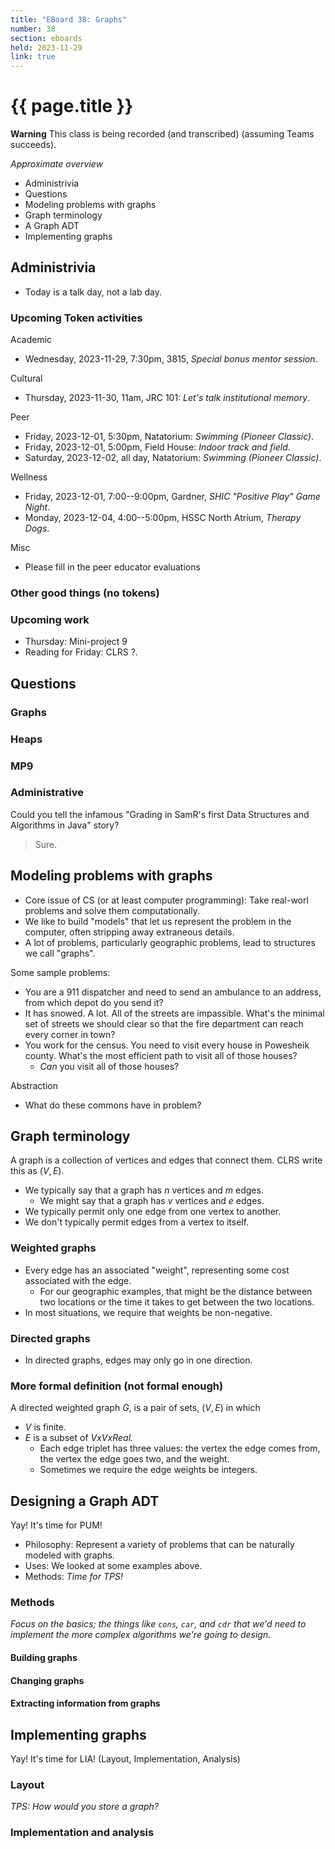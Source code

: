 ```yaml
---
title: "EBoard 38: Graphs"
number: 38
section: eboards
held: 2023-11-29
link: true
---
```

# {{ page.title }}

**Warning** This class is being recorded (and transcribed) (assuming Teams succeeds).

_Approximate overview_

* Administrivia
* Questions
* Modeling problems with graphs
* Graph terminology
* A Graph ADT
* Implementing graphs

Administrivia
-------------

* Today is a talk day, not a lab day.

### Upcoming Token activities

Academic

* Wednesday, 2023-11-29, 7:30pm, 3815, _Special bonus mentor session_.

Cultural

* Thursday, 2023-11-30, 11am, JRC 101: _Let's talk institutional memory_.

Peer

* Friday, 2023-12-01, 5:30pm, Natatorium: _Swimming (Pioneer Classic)_.
* Friday, 2023-12-01, 5:00pm, Field House: _Indoor track and field_.
* Saturday, 2023-12-02, all day, Natatorium: _Swimming (Pioneer Classic)_.

Wellness

* Friday, 2023-12-01, 7:00--9:00pm, Gardner, _SHIC "Positive Play" Game Night_.
* Monday, 2023-12-04, 4:00--5:00pm, HSSC North Atrium, _Therapy Dogs_.

Misc

* Please fill in the peer educator evaluations

### Other good things (no tokens)

### Upcoming work

* Thursday: Mini-project 9
* Reading for Friday: CLRS ?.

Questions
---------

### Graphs

### Heaps

### MP9

### Administrative

Could you tell the infamous "Grading in SamR's first Data Structures and
Algorithms in Java" story?

> Sure.

Modeling problems with graphs
-----------------------------

* Core issue of CS (or at least computer programming): Take real-worl
  problems and solve them computationally.
* We like to build "models" that let us represent the problem in the
  computer, often stripping away extraneous details.
* A lot of problems, particularly geographic problems, lead to 
  structures we call "graphs".

Some sample problems:

* You are a 911 dispatcher and need to send an ambulance to an
  address, from which depot do you send it?
* It has snowed.  A lot.  All of the streets are impassible.
  What's the minimal set of streets we should clear so that the 
  fire department can reach every corner in town? 
* You work for the census.  You need to visit every house in 
  Powesheik county.  What's the most efficient path to visit all
  of those houses?
    * _Can_ you visit all of those houses?

Abstraction

* What do these commons have in problem?

Graph terminology
-----------------

A graph is a collection of vertices and edges that connect them.
CLRS write this as $(V,E)$.

* We typically say that a graph has $n$ vertices and $m$ edges.
    * We might say that a graph has $v$ vertices and $e$ edges.
* We typically permit only one edge from one vertex to another.
* We don't typically permit edges from a vertex to itself.

### Weighted graphs

* Every edge has an associated "weight", representing some cost
  associated with the edge.
    * For our geographic examples, that might be the distance
      between two locations or the time it takes to get
      between the two locations.
* In most situations, we require that weights be non-negative.

### Directed graphs

* In directed graphs, edges may only go in one direction.

### More formal definition (not formal enough)

A directed weighted graph $G$, is a pair of sets, $(V,E)$ in which

* $V$ is finite.
* $E$ is a subset of $VxVxReal$.  
    * Each edge triplet has three values: the vertex the edge
      comes from, the vertex the edge goes two, and the weight.
     * Sometimes we require the edge weights be integers.

Designing a Graph ADT
---------------------

Yay! It's time for PUM!

* Philosophy: Represent a variety of problems that can be naturally
  modeled with graphs.
* Uses: We looked at some examples above.
* Methods: _Time for TPS!_

### Methods 

_Focus on the basics; the things like `cons`, `car`, and `cdr` that
we'd need to implement the more complex algorithms we're going to
design._

#### Building graphs

#### Changing graphs

#### Extracting information from graphs

Implementing graphs
-------------------

Yay! It's time for LIA! (Layout, Implementation, Analysis)

### Layout

_TPS: How would you store a graph?_

### Implementation and analysis
